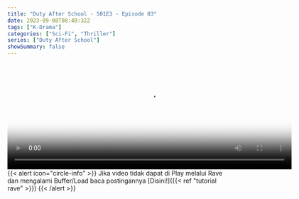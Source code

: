 ```yaml
---
title: "Duty After School - S01E3 - Episode 03"
date: 2023-09-08T08:40:32Z
tags: ["K-Drama"]
categories: ["Sci-Fi", "Thriller"]
series: ["Duty After School"]
showSummary: false
---
```


<video id="video-2" 
class="art-preview lazy video-js vjs-default-skin vjs-big-play-centered" 
controls preload="auto" 
width="640" 
height="240" 
poster="https://www.themoviedb.org/t/p/original/kPByE44764Hdad972h2GK301a8k.jpg" 
data-setup='{ "example_option": true, "width": "auto", "height": "auto", "techOrder": ["html5","flash"] }' 
onseeked="true"> <source src="https://kp3d-my.sharepoint.com/personal/ryoo_kp3d_onmicrosoft_com/_layouts/15/download.aspx?share=ESIlaKJufvRNj5x0vIfKfR0BtHQF4sTKaU6ozArHAnnLCA" type='video/mp4'>
</video>
<br>
{{< alert icon="circle-info" >}}
Jika video tidak dapat di Play melalui Rave dan mengalami Buffer/Load baca postingannya [Disini!]({{< ref "tutorial rave" >}})
{{< /alert >}}

